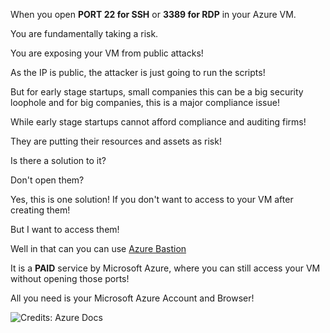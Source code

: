 When you open **PORT 22 for SSH** or **3389 for RDP** in your Azure VM.

You are fundamentally taking a risk.

You are exposing your VM from public attacks!

As the IP is public, the attacker is just going to run the scripts!

But for early stage startups, small companies this can be a big security loophole and for big companies, this is a major compliance issue!

While early stage startups cannot afford compliance and auditing firms!

They are putting their resources and assets as risk!

Is there a solution to it?

Don't open them?

Yes, this is one solution! If you don't want to access to your VM after creating them!

But I want to access them!

Well in that can you can use [Azure Bastion](https://docs.microsoft.com/en-us/azure/bastion/bastion-overview)

It is a **PAID** service by Microsoft Azure, where you can still access your VM without opening those ports!

All you need is your Microsoft Azure Account and Browser!

![Credits: Azure Docs](https://user-images.githubusercontent.com/4149253/149535702-35dd482a-d768-4727-b375-28733548d262.png)
